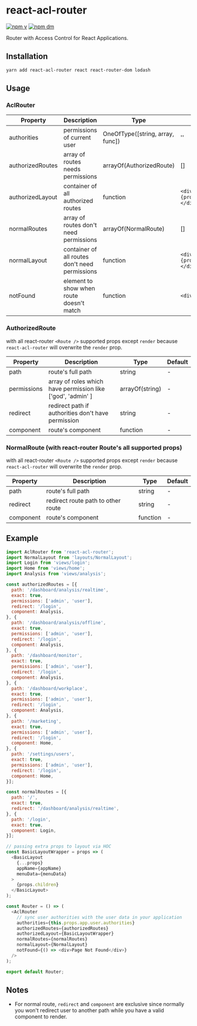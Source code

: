 # react-acl-router

[![npm v](https://img.shields.io/npm/v/react-acl-router.svg)](https://www.npmjs.com/package/react-acl-router)
[![npm dm](https://img.shields.io/npm/dm/react-acl-router.svg)](https://www.npmjs.com/package/react-acl-router)

Router with Access Control for React Applications.

## Installation

```bash
yarn add react-acl-router react react-router-dom lodash
```

## Usage

### AclRouter
| Property           | Description                                    | Type                             | Default                       |
| ------------------ | ---------------------------------------------- | -------------------------------- | ----------------------------- |
| authorities        | permissions of current user                    | OneOfType([string, array, func]) | ''                            |
| authorizedRoutes   | array of routes needs permissions              | arrayOf(AuthorizedRoute)         | []                            |
| authorizedLayout   | container of all authorized routes             | function                         | `<div>{props.children}</div>` |
| normalRoutes       | array of routes don't need permissions         | arrayOf(NormalRoute)             | []                            |
| normalLayout       | container of all routes don't need permissions | function                         | `<div>{props.children}</div>` |
| notFound           | element to show when route doesn't match       | function                         | `<div>404</div>`              |

### AuthorizedRoute
with all react-router `<Route />` supported props except `render` because `react-acl-router` will overwrite the `render` prop.

| Property    | Description                                                 | Type            | Default  |
| ----------- | ----------------------------------------------------------- | --------------- | -------- |
| path        | route's full path                                           | string          | -        |
| permissions | array of roles which have permission like ['god', 'admin' ] | arrayOf(string) | -        |
| redirect    | redirect path if authorities don't have permission          | string          | -        |
| component   | route's component                                           | function        | -        |

### NormalRoute (with react-router Route's all supported props)
with all react-router `<Route />` supported props except `render` because `react-acl-router` will overwrite the `render` prop.

| Property    | Description                        | Type            | Default  |
| ----------- | ---------------------------------- | --------------- | -------- |
| path        | route's full path                  | string          | -        |
| redirect    | redirect route path to other route | string          | -        |
| component   | route's component                  | function        | -        |

## Example
```javascript
import AclRouter from 'react-acl-router';
import NormalLayout from 'layouts/NormalLayout';
import Login from 'views/login';
import Home from 'views/home';
import Analysis from 'views/analysis';

const authorizedRoutes = [{
  path: '/dashboard/analysis/realtime',
  exact: true,
  permissions: ['admin', 'user'],
  redirect: '/login',
  component: Analysis,
}, {
  path: '/dashboard/analysis/offline',
  exact: true,
  permissions: ['admin', 'user'],
  redirect: '/login',
  component: Analysis,
}, {
  path: '/dashboard/monitor',
  exact: true,
  permissions: ['admin', 'user'],
  redirect: '/login',
  component: Analysis,
}, {
  path: '/dashboard/workplace',
  exact: true,
  permissions: ['admin', 'user'],
  redirect: '/login',
  component: Analysis,
}, {
  path: '/marketing',
  exact: true,
  permissions: ['admin', 'user'],
  redirect: '/login',
  component: Home,
}, {
  path: '/settings/users',
  exact: true,
  permissions: ['admin', 'user'],
  redirect: '/login',
  component: Home,
}];

const normalRoutes = [{
  path: '/',
  exact: true,
  redirect: '/dashboard/analysis/realtime',
}, {
  path: '/login',
  exact: true,
  component: Login,
}];

// passing extra props to layout via HOC
const BasicLayoutWrapper = props => (
  <BasicLayout
    {...props}
    appName={appName}
    menuData={menuData}
  >
    {props.children}
  </BasicLayout>
);

const Router = () => (
  <AclRouter
    // sync user authorities with the user data in your application
    authorities={this.props.app.user.authorities}
    authorizedRoutes={authorizedRoutes}
    authorizedLayout={BasicLayoutWrapper}
    normalRoutes={normalRoutes}
    normalLayout={NormalLayout}
    notFound={() => <div>Page Not Found</div>}
  />
);

export default Router;
```

## Notes
* For normal route, `redirect` and `component` are exclusive since normally you won't redirect user to another path while you have a valid component to render.